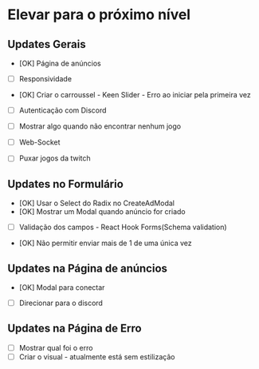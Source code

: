 # Elevar para o próximo nível

## Updates Gerais
  - [OK] Página de anúncios
  - [ ] Responsividade
  - [OK] Criar o carroussel - Keen Slider - Erro ao iniciar pela primeira vez
  - [ ] Autenticação com Discord
  - [ ] Mostrar algo quando não encontrar nenhum jogo
  - [ ] Web-Socket

  - [ ] Puxar jogos da twitch

## Updates no Formulário
  - [OK] Usar o Select do Radix no CreateAdModal
  - [OK] Mostrar um Modal quando anúncio for criado
  - [ ] Validação dos campos - React Hook Forms(Schema validation)
  - [OK] Não permitir enviar mais de 1 de uma única vez

## Updates na Página de anúncios
  - [OK] Modal para conectar
  - [ ] Direcionar para o discord

## Updates na Página de Erro
  - [ ] Mostrar qual foi o erro
  - [ ] Criar o visual - atualmente está sem estilização